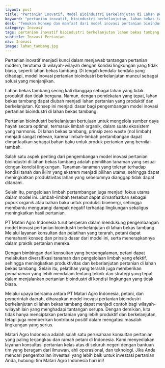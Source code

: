 ```yaml
---
layout: post
title: "Pertanian Inovatif, Model Bioindustri Berkelanjutan di Lahan Bekas Tambang"
keyword: "pertanian inovatif, bioindustri berkelanjutan, lahan bekas tambang, konsultan pertanian, pelatihan pertanian, matari agro Indonesia"
desk: "Temukan konsep dan manfaat dari model inovasi pertanian bioindustri berkelanjutan di lahan bekas tambang. Pelajari bagaimana PT Matari Agro Indonesia mendukung pengembangan pertanian inovatif melalui layanan konsultan dan pelatihan yang terarah."
category: Inovasi
tags: pertanian inovatif bioindustri berkelanjutan lahan bekas tambang konsultan
subtitle: Inovasi Pertanian
nav: Inovasi
image: lahan_tambang.jpg
---
```


Pertanian inovatif menjadi kunci dalam menjawab tantangan pertanian modern, terutama di wilayah-wilayah dengan kondisi lingkungan yang tidak biasa, seperti lahan bekas tambang. Di tengah kendala-kendala yang dihadapi, model inovasi pertanian bioindustri berkelanjutan muncul sebagai solusi yang menjanjikan.

Lahan bekas tambang sering kali dianggap sebagai lahan yang tidak produktif dan tidak berguna. Namun, dengan pendekatan yang tepat, lahan bekas tambang dapat diubah menjadi lahan pertanian yang produktif dan berkelanjutan. Konsep ini menjadi dasar bagi pengembangan model inovasi pertanian bioindustri di lahan bekas tambang.

Pertanian bioindustri berkelanjutan bertujuan untuk mengelola sumber daya hayati secara optimal, termasuk limbah organik, dalam suatu ekosistem yang harmonis. Di lahan bekas tambang, prinsip zero waste (nol limbah) menjadi sangat relevan, karena limbah-limbah pertambangan dapat dimanfaatkan sebagai bahan baku untuk produk pertanian yang bernilai tambah.

Salah satu aspek penting dari pengembangan model inovasi pertanian bioindustri di lahan bekas tambang adalah pemilihan tanaman yang sesuai dengan kondisi lingkungan. Tanaman-tanaman yang toleran terhadap kondisi tanah dan iklim yang ekstrem menjadi pilihan utama, sehingga dapat meningkatkan produktivitas lahan yang sebelumnya dianggap tidak dapat ditanami.

Selain itu, pengelolaan limbah pertambangan juga menjadi fokus utama dalam model ini. Limbah-limbah tersebut dapat dimanfaatkan sebagai pupuk organik atau bahan baku untuk produksi bioenergi, sehingga membantu mengurangi dampak negatif terhadap lingkungan sekaligus meningkatkan hasil pertanian.

PT Matari Agro Indonesia turut berperan dalam mendukung pengembangan model inovasi pertanian bioindustri berkelanjutan di lahan bekas tambang. Melalui layanan konsultan dan pelatihan yang terarah, petani dapat memahami konsep dan prinsip dasar dari model ini, serta menerapkannya dalam praktik pertanian mereka.

Dengan bimbingan dari konsultan yang berpengalaman, petani dapat melakukan diversifikasi tanaman dan pengelolaan limbah yang efektif, sehingga meningkatkan produktivitas dan keberlanjutan pertanian di lahan bekas tambang. Selain itu, pelatihan yang terarah juga memberikan pemahaman yang lebih mendalam tentang teknik dan strategi yang tepat dalam menjalankan pertanian bioindustri di kondisi lingkungan yang tidak biasa.

Melalui upaya bersama antara PT Matari Agro Indonesia, petani, dan pemerintah daerah, diharapkan model inovasi pertanian bioindustri berkelanjutan di lahan bekas tambang dapat menjadi contoh bagi wilayah-wilayah lain yang menghadapi tantangan serupa. Dengan demikian, kita tidak hanya menciptakan pertanian yang lebih produktif dan berkelanjutan, tetapi juga memberikan kontribusi positif dalam mengatasi masalah lingkungan yang serius.

Matari Agro Indonesia adalah salah satu perusahaan konsultan pertanian yang paling terjangkau dan ramah petani di Indonesia. Kami menyediakan layanan konsultasi pertanian kelas atas di seluruh negeri dengan bantuan tim yang beragam dari ilmuwan, ahli operasional, dan teknologi. Jika Anda mencari pengembalian investasi yang lebih baik untuk investasi pertanian Anda, hubungi tim Matari Agro Indonesia hari ini!
